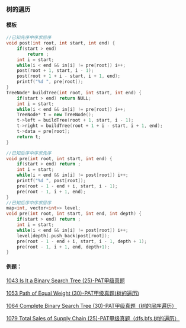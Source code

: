 ### 树的遍历

#### 模板

```cpp
//已知先序中序求后序
void post(int root, int start, int end) {
    if(start > end) 
        return ;
    int i = start;
    while(i < end && in[i] != pre[root]) i++;
    post(root + 1, start, i - 1);
    post(root + 1 + i - start, i + 1, end);
    printf("%d ", pre[root]);
}
TreeNode* buildTree(int root, int start, int end) {
    if(start > end) return NULL;
    int i = start;
    while(i < end && in[i] != pre[root]) i++;
    TreeNode* t = new TreeNode();
    t->left = buildTree(root + 1, start, i - 1);
    t->right = buildTree(root + 1 + i - start, i + 1, end);
    t->data = pre[root];
    return t;
}
```

```cpp
//已知后序中序求先序
void pre(int root, int start, int end) {
    if(start > end) return ;
    int i = start;
    while(i < end && in[i] != post[root]) i++;
    printf("%d ", post[root]);
    pre(root - 1 - end + i, start, i - 1);
    pre(root - 1, i + 1, end);
}
//已知后序中序求层序
map<int, vector<int>> level;
void pre(int root, int start, int end, int depth) {
    if(start > end) return ;
    int i = start;
    while(i < end && in[i] != post[root]) i++;
    level[depth].push_back(post[root]);
    pre(root - 1 - end + i, start, i - 1, depth + 1);
    pre(root - 1, i + 1, end, depth+1);
}
```

#### 例题：

[1043 Is It a Binary Search Tree (25)-PAT甲级真题](1043.md)

[1053 Path of Equal Weight (30)-PAT甲级真题(树的遍历)](1053.md)

[1064 Complete Binary Search Tree (30)-PAT甲级真题（树的层序遍历）](1064.md)

[1079 Total Sales of Supply Chain (25)-PAT甲级真题（dfs,bfs,树的遍历）](1079.md)